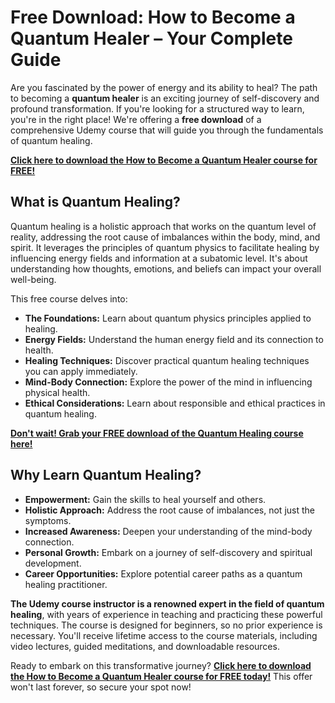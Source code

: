 # Free Download: How to Become a Quantum Healer – Your Complete Guide

Are you fascinated by the power of energy and its ability to heal? The path to becoming a **quantum healer** is an exciting journey of self-discovery and profound transformation. If you're looking for a structured way to learn, you're in the right place! We're offering a **free download** of a comprehensive Udemy course that will guide you through the fundamentals of quantum healing.

[**Click here to download the How to Become a Quantum Healer course for FREE!**](https://udemywork.com/how-to-become-a-quantum-healer)

## What is Quantum Healing?

Quantum healing is a holistic approach that works on the quantum level of reality, addressing the root cause of imbalances within the body, mind, and spirit. It leverages the principles of quantum physics to facilitate healing by influencing energy fields and information at a subatomic level. It's about understanding how thoughts, emotions, and beliefs can impact your overall well-being.

This free course delves into:
*   **The Foundations:** Learn about quantum physics principles applied to healing.
*   **Energy Fields:** Understand the human energy field and its connection to health.
*   **Healing Techniques:** Discover practical quantum healing techniques you can apply immediately.
*   **Mind-Body Connection:** Explore the power of the mind in influencing physical health.
*   **Ethical Considerations:** Learn about responsible and ethical practices in quantum healing.

[**Don't wait! Grab your FREE download of the Quantum Healing course here!**](https://udemywork.com/how-to-become-a-quantum-healer)

## Why Learn Quantum Healing?

*   **Empowerment:** Gain the skills to heal yourself and others.
*   **Holistic Approach:** Address the root cause of imbalances, not just the symptoms.
*   **Increased Awareness:** Deepen your understanding of the mind-body connection.
*   **Personal Growth:** Embark on a journey of self-discovery and spiritual development.
*   **Career Opportunities:** Explore potential career paths as a quantum healing practitioner.

**The Udemy course instructor is a renowned expert in the field of quantum healing**, with years of experience in teaching and practicing these powerful techniques. The course is designed for beginners, so no prior experience is necessary. You'll receive lifetime access to the course materials, including video lectures, guided meditations, and downloadable resources.

Ready to embark on this transformative journey? [**Click here to download the How to Become a Quantum Healer course for FREE today!**](https://udemywork.com/how-to-become-a-quantum-healer) This offer won't last forever, so secure your spot now!
